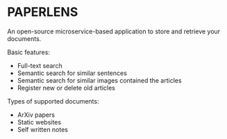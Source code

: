 # PAPERLENS

An open-source microservice-based application to store and retrieve your documents.

Basic features:

- Full-text search
- Semantic search for similar sentences
- Semantic search for similar images contained the articles
- Register new or delete old articles

Types of supported documents:

- ArXiv papers
- Static websites
- Self written notes
